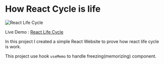 # How React Cycle is life

![React Life Cycle](https://github.com/user-attachments/assets/8bafd02b-bc49-4a66-9216-042fe8cc749f)

Live Demo : [React Life Cycle](react-life-cycle-rho.vercel.app/) 

In this project I created a simple React Website to prove how react life cycle is work.

This project use hook  `useMemo` to handle freezing(memorizing) component.
